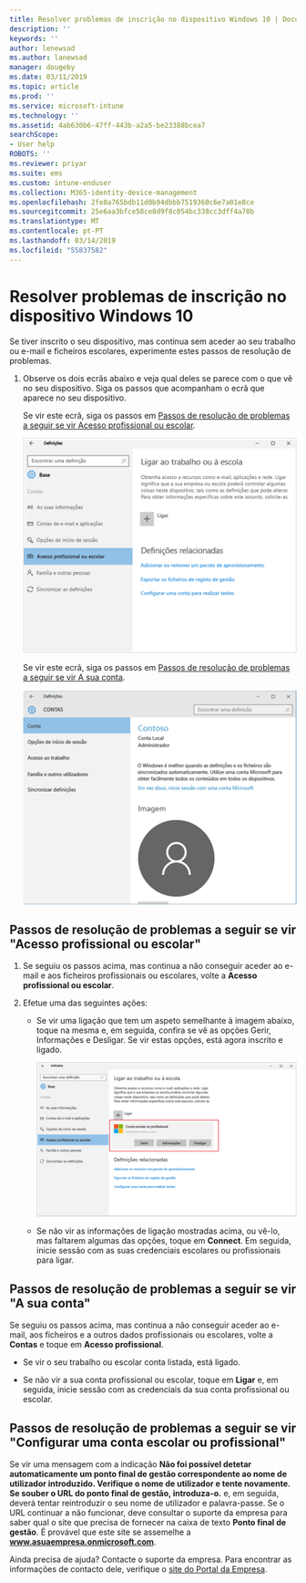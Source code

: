 ```yaml
---
title: Resolver problemas de inscrição no dispositivo Windows 10 | Documentos da Microsoft
description: ''
keywords: ''
author: lenewsad
ms.author: lanewsad
manager: dougeby
ms.date: 03/11/2019
ms.topic: article
ms.prod: ''
ms.service: microsoft-intune
ms.technology: ''
ms.assetid: 4ab630b6-47ff-443b-a2a5-be23388bcea7
searchScope:
- User help
ROBOTS: ''
ms.reviewer: priyar
ms.suite: ems
ms.custom: intune-enduser
ms.collection: M365-identity-device-management
ms.openlocfilehash: 2fe8a765bdb11d0b94dbbb7519360c6e7a01e8ce
ms.sourcegitcommit: 25e6aa3bfce58ce8d9f8c054bc338cc3dff4a78b
ms.translationtype: MT
ms.contentlocale: pt-PT
ms.lasthandoff: 03/14/2019
ms.locfileid: "55837582"
---
```

# <a name="troubleshoot-your-windows-10-device-enrollment"></a>Resolver problemas de inscrição no dispositivo Windows 10
Se tiver inscrito o seu dispositivo, mas continua sem aceder ao seu trabalho ou e-mail e ficheiros escolares, experimente estes passos de resolução de problemas.  

1.  Observe os dois ecrãs abaixo e veja qual deles se parece com o que vê no seu dispositivo. Siga os passos que acompanham o ecrã que aparece no seu dispositivo.

    Se vir este ecrã, siga os passos em [Passos de resolução de problemas a seguir se vir Acesso profissional ou escolar](#troubleshooting-steps-to-follow-if-you-see-access-work-or-school).

    ![settings-accounts-access-work-or-school](./media/w10-enroll-rs1-connect-to-work-or-school.png)

    Se vir este ecrã, siga os passos em [Passos de resolução de problemas a seguir se vir A sua conta](#troubleshooting-steps-to-follow-if-you-see-your-account).

    ![settings-accounts-your-account](./media/W10-enroll-2-accounts-your-account.png)

## <a name="troubleshooting-steps-to-follow-if-you-see-access-work-or-school"></a>Passos de resolução de problemas a seguir se vir "Acesso profissional ou escolar"

1. Se seguiu os passos acima, mas continua a não conseguir aceder ao e-mail e aos ficheiros profissionais ou escolares, volte a **Acesso profissional ou escolar**.

2. Efetue uma das seguintes ações:

   - Se vir uma ligação que tem um aspeto semelhante à imagem abaixo, toque na mesma e, em seguida, confira se vê as opções Gerir, Informações e Desligar. Se vir estas opções, está agora inscrito e ligado.

     ![validate-successful-enrollment](./media/w10-enroll-rs1-validate-successful-enrollment.png)

   - Se não vir as informações de ligação mostradas acima, ou vê-lo, mas faltarem algumas das opções, toque em **Connect**. Em seguida, inicie sessão com as suas credenciais escolares ou profissionais para ligar.  

## <a name="troubleshooting-steps-to-follow-if-you-see-your-account"></a>Passos de resolução de problemas a seguir se vir "A sua conta"

Se seguiu os passos acima, mas continua a não conseguir aceder ao e-mail, aos ficheiros e a outros dados profissionais ou escolares, volte a **Contas** e toque em **Acesso profissional**.

- Se vir o seu trabalho ou escolar conta listada, está ligado.  

- Se não vir a sua conta profissional ou escolar, toque em **Ligar** e, em seguida, inicie sessão com as credenciais da sua conta profissional ou escolar.

## <a name="troubleshooting-steps-to-follow-if-you-see-set-up-a-work-or-school-account"></a>Passos de resolução de problemas a seguir se vir "Configurar uma conta escolar ou profissional"

Se vir uma mensagem com a indicação <strong>Não foi possível detetar automaticamente um ponto final de gestão correspondente ao nome de utilizador introduzido. Verifique o nome de utilizador e tente novamente. Se souber o URL do ponto final de gestão, introduza-o.</strong> e, em seguida, deverá tentar reintroduzir o seu nome de utilizador e palavra-passe. Se o URL continuar a não funcionar, deve consultar o suporte da empresa para saber qual o site que precisa de fornecer na caixa de texto <strong>Ponto final de gestão</strong>. É provável que este site se assemelhe a <strong>www.asuaempresa.onmicrosoft.com</strong>.

Ainda precisa de ajuda? Contacte o suporte da empresa. Para encontrar as informações de contacto dele, verifique o [site do Portal da Empresa](https://go.microsoft.com/fwlink/?linkid=2010980).
